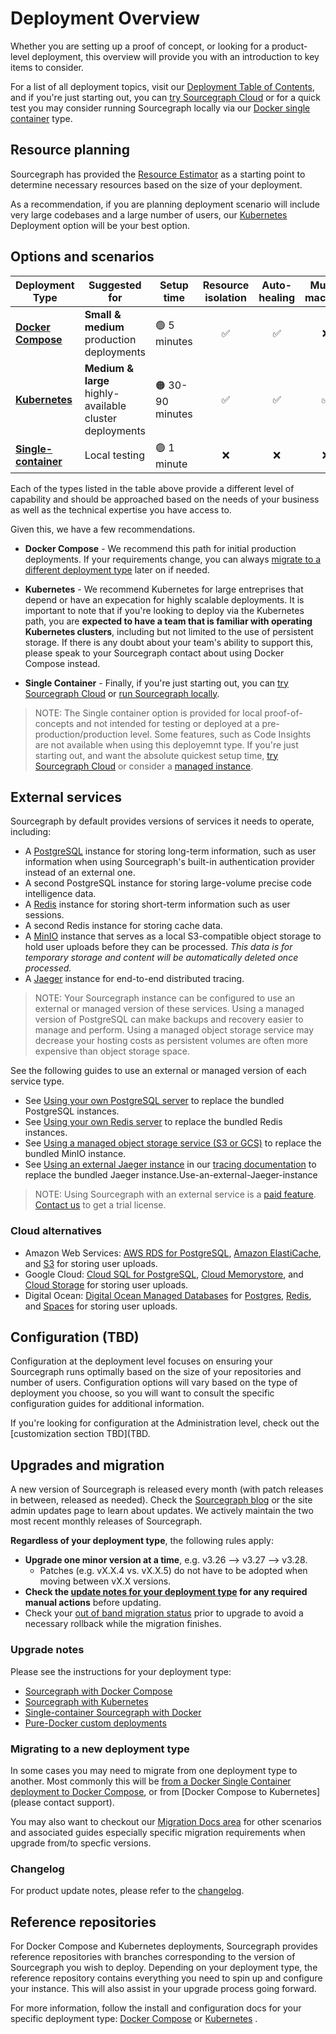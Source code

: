# Deployment Overview

 Whether you are setting up a proof of concept, or looking for a product-level deployment, this overview will provide you with an introduction to key items to consider.

For a list of all deployment topics, visit our [Deployment Table of Contents](index), and if you're just starting out, you can [try Sourcegraph Cloud](https://sourcegraph.com) or for a quick test you may consider running Sourcegraph locally via our [Docker single container](../install/docker/index.md) type. 

## Resource planning

Sourcegraph has provided the [Resource Estimator](resource_estimator.md) as a starting point to determine necessary resources based on the size of your deployment. 

As a recommendation, if you are planning deployment scenario will include very large codebases and a large number of users, our [Kubernetes](../../admin/install/kubernetes/scale) Deployment option will be your best option.

## Options and scenarios

| Deployment Type                                          | Suggested for                                           | Setup time      | Resource isolation | Auto-healing | Multi-machine |
| -------------------------------------------------------- | ------------------------------------------------------- | --------------- | :----------------: | :----------: | :-----------: |
| [**Docker Compose**](../install/docker-compose/index.md) | **Small & medium** production deployments               | 🟢 5 minutes     |         ✅          |      ✅       |       ❌       |
| [**Kubernetes**](../install/kubernetes/index.md)         | **Medium & large** highly-available cluster deployments | 🟠 30-90 minutes |         ✅          |      ✅       |       ✅       |
| [**Single-container**](../install/docker/index.md)       | Local testing                                           | 🟢 1 minute      |         ❌          |      ❌       |       ❌       |

Each of the types listed in the table above provide a different level of capability and should be approached based on the needs of your business as well as the technical expertise you have access to.

Given this, we have a few recommendations.

- **Docker Compose** - We recommend this path for initial production deployments. If your requirements change, you can always [migrate to a different deployment type](deployment_overview.md#migrating-to-a-new-deployment-type) later on if needed.

- **Kubernetes** - We recommend Kubernetes for large entreprises that depend or have an expecation for highly scalable deployments. It is important to note that if you're looking to deploy via the Kubernetes path, you are **expected to have a team that is familiar with operating Kubernetes clusters**, including but not limited to the use of persistent storage. If there is any doubt about your team's ability to support this, please speak to your Sourcegraph contact about using Docker Compose instead.

- **Single Container** - Finally, if you're just starting out, you can [try Sourcegraph Cloud](https://sourcegraph.com) or [run Sourcegraph locally](../install/docker/index.md).

> NOTE: The Single container option is provided for local proof-of-concepts and not intended for testing or deployed at a pre-production/production level. Some features, such as Code Insights are not available when using this deployemnt type. If you're just starting out, and want the absolute quickest setup time, [try Sourcegraph Cloud](https://sourcegraph.com) or consider a [managed instance](../install/managed.md).

## External services

Sourcegraph by default provides versions of services it needs to operate, including:

- A [PostgreSQL](https://www.postgresql.org/) instance for storing long-term information, such as user information when using Sourcegraph's built-in authentication provider instead of an external one.
- A second PostgreSQL instance for storing large-volume precise code intelligence data.
- A [Redis](https://redis.io/) instance for storing short-term information such as user sessions.
- A second Redis instance for storing cache data.
- A [MinIO](https://min.io/) instance that serves as a local S3-compatible object storage to hold user uploads before they can be processed. _This data is for temporary storage and content will be automatically deleted once processed._
- A [Jaeger](https://www.jaegertracing.io/) instance for end-to-end distributed tracing. 

> NOTE: Your Sourcegraph instance can be configured to use an external or managed version of these services. Using a managed version of PostgreSQL can make backups and recovery easier to manage and perform. Using a managed object storage service may decrease your hosting costs as persistent volumes are often more expensive than object storage space.

See the following guides to use an external or managed version of each service type.

- See [Using your own PostgreSQL server](../external_services/postgres.md) to replace the bundled PostgreSQL instances.
- See [Using your own Redis server](../external_services/redis.md) to replace the bundled Redis instances.
- See [Using a managed object storage service (S3 or GCS)](../external_services/object_storage.md) to replace the bundled MinIO instance.
- See [Using an external Jaeger instance](../observability/tracing.md#use-an-external-jaeger-instance) in our [tracing documentation](../observability/tracing.md) to replace the bundled Jaeger instance.Use-an-external-Jaeger-instance

> NOTE: Using Sourcegraph with an external service is a [paid feature](https://about.sourcegraph.com/pricing). [Contact us](https://about.sourcegraph.com/contact/sales) to get a trial license.

### Cloud alternatives

- Amazon Web Services: [AWS RDS for PostgreSQL](https://aws.amazon.com/rds/), [Amazon ElastiCache](https://aws.amazon.com/elasticache/redis/), and [S3](https://aws.amazon.com/s3/) for storing user uploads.
- Google Cloud: [Cloud SQL for PostgreSQL](https://cloud.google.com/sql/docs/postgres/), [Cloud Memorystore](https://cloud.google.com/memorystore/), and [Cloud Storage](https://cloud.google.com/storage) for storing user uploads.
- Digital Ocean: [Digital Ocean Managed Databases](https://www.digitalocean.com/products/managed-databases/) for [Postgres](https://www.digitalocean.com/products/managed-databases-postgresql/), [Redis](https://www.digitalocean.com/products/managed-databases-redis/), and [Spaces](https://www.digitalocean.com/products/spaces/) for storing user uploads.

## Configuration (TBD)

Configuration at the deployment level focuses on ensuring your Sourcegraph runs optimally based on the size of your repositories and number of users. Configuration options will vary based on the type of deployment you choose, so you will want to consult the specific configuration guides for additional information.

If you're looking for configuration at the Administration level, check out the [customization section TBD](TBD.


## Upgrades and migration

A new version of Sourcegraph is released every month (with patch releases in between, released as needed). Check the [Sourcegraph blog](https://about.sourcegraph.com/blog) or the site admin updates page to learn about updates. We actively maintain the two most recent monthly releases of Sourcegraph.

**Regardless of your deployment type**, the following rules apply:

- **Upgrade one minor version at a time**, e.g. v3.26 --> v3.27 --> v3.28.
  - Patches (e.g. vX.X.4 vs. vX.X.5) do not have to be adopted when moving between vX.X versions.
- **Check the [update notes for your deployment type](#update-notes) for any required manual actions** before updating.
- Check your [out of band migration status](../migration/index.md) prior to upgrade to avoid a necessary rollback while the migration finishes.

### Upgrade notes

Please see the instructions for your deployment type:

- [Sourcegraph with Docker Compose](docker_compose.md)
- [Sourcegraph with Kubernetes](kubernetes.md)
- [Single-container Sourcegraph with Docker](server.md)
- [Pure-Docker custom deployments](pure_docker.md)

### Migrating to a new deployment type

In some cases you may need to migrate from one deployment type to another. Most commonly this will be [from a Docker Single Container deployment to Docker Compose](../install/docker-compose/migrate.md), or from [Docker Compose to Kubernetes](please contact support).

You may also want to checkout our [Migration Docs area](../migration/index.md) for other scenarios and associated guides especially specific migration requirements when upgrade from/to specfic versions.


### Changelog

For product update notes, please refer to the [changelog](../../CHANGELOG.md).

## Reference repositories

For Docker Compose and Kubernetes deployments, Sourcegraph provides reference repositories with branches corresponding to the version of Sourcegraph you wish to deploy. Depending on your deployment type, the reference repository contains everything you need to spin up and configure your instance. This will also assist in your upgrade process going forward. 

For more information, follow the install and configuration docs for your specific deployment type: [Docker Compose](https://github.com/sourcegraph/deploy-sourcegraph-docker/) or [Kubernetes](https://github.com/sourcegraph/deploy-sourcegraph/) .